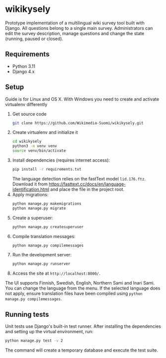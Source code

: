 # wikikysely

Prototype implementation of a multilingual wiki survey tool built with Django.
All questions belong to a single main survey. Administrators can edit the survey
description, manage questions and change the state (running, paused or closed).

## Requirements
- Python 3.11
- Django 4.x

## Setup
Guide is for Linux and OS X. With Windows you need to create and activate virtualenv differently

1. Get source code
   ```bash
   git clone https://github.com/Wikimedia-Suomi/wikikysely.git
   ```
2. Create virtualenv and initialize it
   ```bash
   cd wikikysely
   python3 -m venv venv
   source venv/bin/activate
   ```   
3. Install dependencies (requires internet access):
   ```bash
   pip install -r requirements.txt
   ```
   The language detection relies on the fastText model `lid.176.ftz`. Download it
   from <https://fasttext.cc/docs/en/language-identification.html> and place the
   file in the project root.
4. Apply migrations:
   ```bash
   python manage.py makemigrations
   python manage.py migrate
   ```
5. Create a superuser:
   ```bash
   python manage.py createsuperuser
   ```
6. Compile translation messages:
   ```bash
   python manage.py compilemessages
   ```
7. Run the development server:
   ```bash
   python manage.py runserver
   ```
8. Access the site at `http://localhost:8000/`.

The UI supports Finnish, Swedish, English, Northern Sami and Inari Sami. You can change the language from the menu.
If the selected language does not apply, ensure translation files have been compiled using `python manage.py compilemessages`.

## Running tests

Unit tests use Django's built-in test runner. After installing the dependencies
and setting up the virtual environment, run:

```bash
python manage.py test -v 2
```

The command will create a temporary database and execute the test suite.
